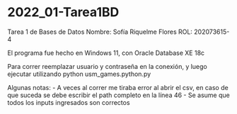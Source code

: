 # 2022_01-Tarea1BD
Tarea 1 de Bases de Datos
Nombre: Sofía Riquelme Flores
ROL: 202073615-4

El programa fue hecho en Windows 11, con Oracle Database XE 18c

Para correr reemplazar usuario y contraseña en la conexión, y luego ejecutar utilizando python usm_games.python.py

Algunas notas:
    - A veces al correr me tiraba error al abrir el csv, en caso de que suceda se debe escribir el path completo en la línea 46
    - Se asume que todos los inputs ingresados son correctos
